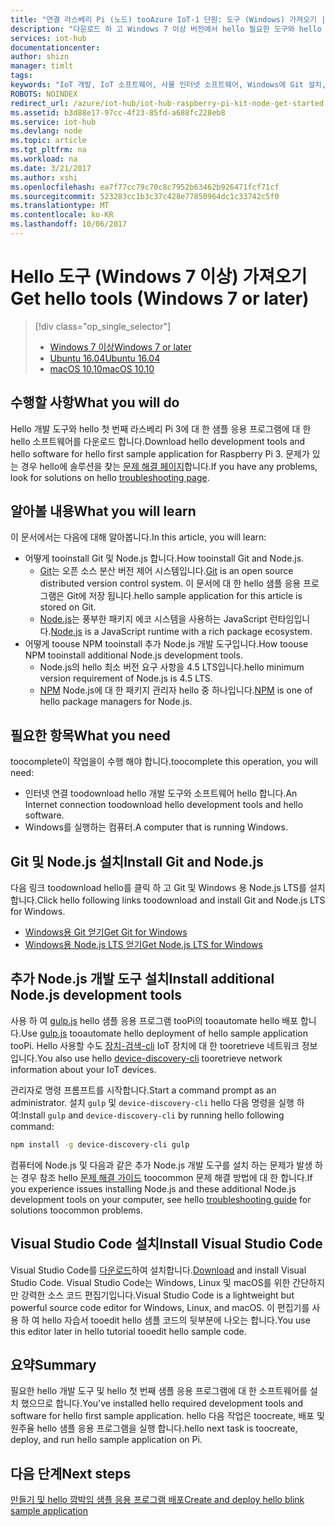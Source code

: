 ```yaml
---
title: "연결 라스베리 Pi (노드) tooAzure IoT-1 단원: 도구 (Windows) 가져오기 | Microsoft Docs"
description: "다운로드 하 고 Windows 7 이상 버전에서 hello 필요한 도구와 hello 첫 번째 Pi에 대 한 샘플 응용 프로그램에 대 한 소프트웨어를 설치 합니다."
services: iot-hub
documentationcenter: 
author: shizn
manager: timlt
tags: 
keywords: "IoT 개발, IoT 소프트웨어, 사물 인터넷 소프트웨어, Windows에 Git 설치, gulp 실행, Node Js Windows 설치, Windows에 NPM 설치, Windows에 Python 설치"
ROBOTS: NOINDEX
redirect_url: /azure/iot-hub/iot-hub-raspberry-pi-kit-node-get-started
ms.assetid: b3d88e17-97cc-4f23-85fd-a688fc228eb8
ms.service: iot-hub
ms.devlang: node
ms.topic: article
ms.tgt_pltfrm: na
ms.workload: na
ms.date: 3/21/2017
ms.author: xshi
ms.openlocfilehash: ea7f77cc79c70c8c7952b63462b926471fcf71cf
ms.sourcegitcommit: 523283cc1b3c37c428e77850964dc1c33742c5f0
ms.translationtype: MT
ms.contentlocale: ko-KR
ms.lasthandoff: 10/06/2017
---
```

# <a name="get-hello-tools-windows-7-or-later"></a><span data-ttu-id="a6cdd-104">Hello 도구 (Windows 7 이상) 가져오기</span><span class="sxs-lookup"><span data-stu-id="a6cdd-104">Get hello tools (Windows 7 or later)</span></span>

> [!div class="op_single_selector"]
> * [<span data-ttu-id="a6cdd-105">Windows 7 이상</span><span class="sxs-lookup"><span data-stu-id="a6cdd-105">Windows 7 or later</span></span>](iot-hub-raspberry-pi-kit-node-lesson1-get-the-tools-win32.md)
> * [<span data-ttu-id="a6cdd-106">Ubuntu 16.04</span><span class="sxs-lookup"><span data-stu-id="a6cdd-106">Ubuntu 16.04</span></span>](iot-hub-raspberry-pi-kit-node-lesson1-get-the-tools-ubuntu.md)
> * [<span data-ttu-id="a6cdd-107">macOS 10.10</span><span class="sxs-lookup"><span data-stu-id="a6cdd-107">macOS 10.10</span></span>](iot-hub-raspberry-pi-kit-node-lesson1-get-the-tools-mac.md)


## <a name="what-you-will-do"></a><span data-ttu-id="a6cdd-108">수행할 사항</span><span class="sxs-lookup"><span data-stu-id="a6cdd-108">What you will do</span></span>
<span data-ttu-id="a6cdd-109">Hello 개발 도구와 hello 첫 번째 라스베리 Pi 3에 대 한 샘플 응용 프로그램에 대 한 hello 소프트웨어를 다운로드 합니다.</span><span class="sxs-lookup"><span data-stu-id="a6cdd-109">Download hello development tools and hello software for hello first sample application for Raspberry Pi 3.</span></span> <span data-ttu-id="a6cdd-110">문제가 있는 경우 hello에 솔루션을 찾는 [문제 해결 페이지](iot-hub-raspberry-pi-kit-node-troubleshooting.md)합니다.</span><span class="sxs-lookup"><span data-stu-id="a6cdd-110">If you have any problems, look for solutions on hello [troubleshooting page](iot-hub-raspberry-pi-kit-node-troubleshooting.md).</span></span>

## <a name="what-you-will-learn"></a><span data-ttu-id="a6cdd-111">알아볼 내용</span><span class="sxs-lookup"><span data-stu-id="a6cdd-111">What you will learn</span></span>
<span data-ttu-id="a6cdd-112">이 문서에서는 다음에 대해 알아봅니다.</span><span class="sxs-lookup"><span data-stu-id="a6cdd-112">In this article, you will learn:</span></span>

* <span data-ttu-id="a6cdd-113">어떻게 tooinstall Git 및 Node.js 합니다.</span><span class="sxs-lookup"><span data-stu-id="a6cdd-113">How tooinstall Git and Node.js.</span></span>
  * <span data-ttu-id="a6cdd-114">[Git](https://git-scm.com)는 오픈 소스 분산 버전 제어 시스템입니다.</span><span class="sxs-lookup"><span data-stu-id="a6cdd-114">[Git](https://git-scm.com) is an open source distributed version control system.</span></span> <span data-ttu-id="a6cdd-115">이 문서에 대 한 hello 샘플 응용 프로그램은 Git에 저장 됩니다.</span><span class="sxs-lookup"><span data-stu-id="a6cdd-115">hello sample application for this article is stored on Git.</span></span>
  * <span data-ttu-id="a6cdd-116">[Node.js](https://nodejs.org/en/)는 풍부한 패키지 에코 시스템을 사용하는 JavaScript 런타임입니다.</span><span class="sxs-lookup"><span data-stu-id="a6cdd-116">[Node.js](https://nodejs.org/en/) is a JavaScript runtime with a rich package ecosystem.</span></span>
* <span data-ttu-id="a6cdd-117">어떻게 toouse NPM tooinstall 추가 Node.js 개발 도구입니다.</span><span class="sxs-lookup"><span data-stu-id="a6cdd-117">How toouse NPM tooinstall additional Node.js development tools.</span></span>
  * <span data-ttu-id="a6cdd-118">Node.js의 hello 최소 버전 요구 사항을 4.5 LTS입니다.</span><span class="sxs-lookup"><span data-stu-id="a6cdd-118">hello minimum version requirement of Node.js is 4.5 LTS.</span></span>
  * <span data-ttu-id="a6cdd-119">[NPM](https://www.npmjs.com) Node.js에 대 한 패키지 관리자 hello 중 하나입니다.</span><span class="sxs-lookup"><span data-stu-id="a6cdd-119">[NPM](https://www.npmjs.com) is one of hello package managers for Node.js.</span></span>

## <a name="what-you-need"></a><span data-ttu-id="a6cdd-120">필요한 항목</span><span class="sxs-lookup"><span data-stu-id="a6cdd-120">What you need</span></span>
<span data-ttu-id="a6cdd-121">toocomplete이 작업을이 수행 해야 합니다.</span><span class="sxs-lookup"><span data-stu-id="a6cdd-121">toocomplete this operation, you will need:</span></span>

* <span data-ttu-id="a6cdd-122">인터넷 연결 toodownload hello 개발 도구와 소프트웨어 hello 합니다.</span><span class="sxs-lookup"><span data-stu-id="a6cdd-122">An Internet connection toodownload hello development tools and hello software.</span></span>
* <span data-ttu-id="a6cdd-123">Windows를 실행하는 컴퓨터.</span><span class="sxs-lookup"><span data-stu-id="a6cdd-123">A computer that is running Windows.</span></span>

## <a name="install-git-and-nodejs"></a><span data-ttu-id="a6cdd-124">Git 및 Node.js 설치</span><span class="sxs-lookup"><span data-stu-id="a6cdd-124">Install Git and Node.js</span></span>
<span data-ttu-id="a6cdd-125">다음 링크 toodownload hello를 클릭 하 고 Git 및 Windows 용 Node.js LTS를 설치 합니다.</span><span class="sxs-lookup"><span data-stu-id="a6cdd-125">Click hello following links toodownload and install Git and Node.js LTS for Windows.</span></span>

* [<span data-ttu-id="a6cdd-126">Windows용 Git 얻기</span><span class="sxs-lookup"><span data-stu-id="a6cdd-126">Get Git for Windows</span></span>](https://git-scm.com/download/win/)
* [<span data-ttu-id="a6cdd-127">Windows용 Node.js LTS 얻기</span><span class="sxs-lookup"><span data-stu-id="a6cdd-127">Get Node.js LTS for Windows</span></span>](https://nodejs.org/en/)

## <a name="install-additional-nodejs-development-tools"></a><span data-ttu-id="a6cdd-128">추가 Node.js 개발 도구 설치</span><span class="sxs-lookup"><span data-stu-id="a6cdd-128">Install additional Node.js development tools</span></span>
<span data-ttu-id="a6cdd-129">사용 하 여 [gulp.js](http://gulpjs.com) hello 샘플 응용 프로그램 tooPi의 tooautomate hello 배포 합니다.</span><span class="sxs-lookup"><span data-stu-id="a6cdd-129">Use [gulp.js](http://gulpjs.com) tooautomate hello deployment of hello sample application tooPi.</span></span> <span data-ttu-id="a6cdd-130">Hello 사용할 수도 [장치-검색-cli](https://github.com/Azure/device-discovery-cli) IoT 장치에 대 한 tooretrieve 네트워크 정보입니다.</span><span class="sxs-lookup"><span data-stu-id="a6cdd-130">You also use hello [device-discovery-cli](https://github.com/Azure/device-discovery-cli) tooretrieve network information about your IoT devices.</span></span>

<span data-ttu-id="a6cdd-131">관리자로 명령 프롬프트를 시작합니다.</span><span class="sxs-lookup"><span data-stu-id="a6cdd-131">Start a command prompt as an administrator.</span></span> <span data-ttu-id="a6cdd-132">설치 `gulp` 및 `device-discovery-cli` hello 다음 명령을 실행 하 여:</span><span class="sxs-lookup"><span data-stu-id="a6cdd-132">Install `gulp` and `device-discovery-cli` by running hello following command:</span></span>

```bash
npm install -g device-discovery-cli gulp
```

<span data-ttu-id="a6cdd-133">컴퓨터에 Node.js 및 다음과 같은 추가 Node.js 개발 도구를 설치 하는 문제가 발생 하는 경우 참조 hello [문제 해결 가이드](iot-hub-raspberry-pi-kit-node-troubleshooting.md) toocommon 문제 해결 방법에 대 한 합니다.</span><span class="sxs-lookup"><span data-stu-id="a6cdd-133">If you experience issues installing Node.js and these additional Node.js development tools on your computer, see hello [troubleshooting guide](iot-hub-raspberry-pi-kit-node-troubleshooting.md) for solutions toocommon problems.</span></span>

## <a name="install-visual-studio-code"></a><span data-ttu-id="a6cdd-134">Visual Studio Code 설치</span><span class="sxs-lookup"><span data-stu-id="a6cdd-134">Install Visual Studio Code</span></span>
<span data-ttu-id="a6cdd-135">Visual Studio Code를 [다운로드](https://code.visualstudio.com/docs/setup/windows)하여 설치합니다.</span><span class="sxs-lookup"><span data-stu-id="a6cdd-135">[Download](https://code.visualstudio.com/docs/setup/windows) and install Visual Studio Code.</span></span> <span data-ttu-id="a6cdd-136">Visual Studio Code는 Windows, Linux 및 macOS를 위한 간단하지만 강력한 소스 코드 편집기입니다.</span><span class="sxs-lookup"><span data-stu-id="a6cdd-136">Visual Studio Code is a lightweight but powerful source code editor for Windows, Linux, and macOS.</span></span> <span data-ttu-id="a6cdd-137">이 편집기를 사용 하 여 hello 자습서 tooedit hello 샘플 코드의 뒷부분에 나오는 합니다.</span><span class="sxs-lookup"><span data-stu-id="a6cdd-137">You use this editor later in hello tutorial tooedit hello sample code.</span></span>

## <a name="summary"></a><span data-ttu-id="a6cdd-138">요약</span><span class="sxs-lookup"><span data-stu-id="a6cdd-138">Summary</span></span>
<span data-ttu-id="a6cdd-139">필요한 hello 개발 도구 및 hello 첫 번째 샘플 응용 프로그램에 대 한 소프트웨어를 설치 했으므로 합니다.</span><span class="sxs-lookup"><span data-stu-id="a6cdd-139">You've installed hello required development tools and software for hello first sample application.</span></span> <span data-ttu-id="a6cdd-140">hello 다음 작업은 toocreate, 배포 및 원주율 hello 샘플 응용 프로그램을 실행 합니다.</span><span class="sxs-lookup"><span data-stu-id="a6cdd-140">hello next task is toocreate, deploy, and run hello sample application on Pi.</span></span>

## <a name="next-steps"></a><span data-ttu-id="a6cdd-141">다음 단계</span><span class="sxs-lookup"><span data-stu-id="a6cdd-141">Next steps</span></span>
[<span data-ttu-id="a6cdd-142">만들기 및 hello 깜박임 샘플 응용 프로그램 배포</span><span class="sxs-lookup"><span data-stu-id="a6cdd-142">Create and deploy hello blink sample application</span></span>](iot-hub-raspberry-pi-kit-node-lesson1-deploy-blink-app.md)

